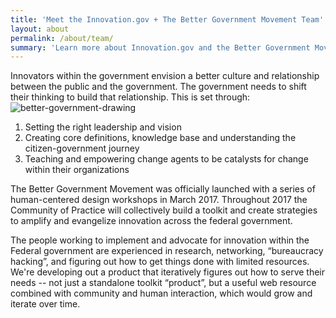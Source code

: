 ```yaml
---
title: 'Meet the Innovation.gov + The Better Government Movement Team'
layout: about
permalink: /about/team/
summary: 'Learn more about Innovation.gov and the Better Government Movement'
---
```

<p>Innovators within the government envision a better culture and relationship between the public and the government. The government needs to shift their thinking to build that relationship. This is set through:
<img src="{{ site.baseurl }}/assets/images/about/better-govt-mvmt-drawing.png" alt="better-government-drawing">

1. Setting the right leadership and vision
2. Creating core definitions, knowledge base and understanding the citizen-government journey
3. Teaching and empowering change agents to be catalysts for change within their organizations

<p>The Better Government Movement was officially launched with a series of human-centered design workshops in March 2017. Throughout 2017 the Community of Practice will collectively build a toolkit and create strategies to amplify and evangelize innovation across the federal government.</p>

<p>The people working to implement and advocate for innovation within the Federal government are experienced in research, networking, “bureaucracy hacking”, and figuring out how to get things done with limited resources. We're developing out a product that iteratively figures out how to serve their needs -- not just a standalone toolkit “product”, but a useful web resource combined with community and human interaction, which would grow and iterate over time.</p>


<a href="{{ site.baseurl }}/about/better-govt-mvmt-drawing.png"></a> </p>
